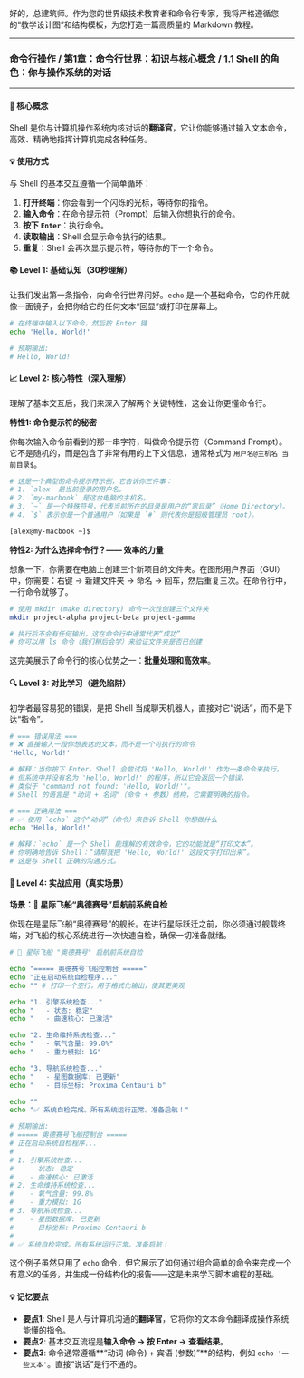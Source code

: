 好的，总建筑师。作为您的世界级技术教育者和命令行专家，我将严格遵循您的“教学设计图”和结构模板，为您打造一篇高质量的 Markdown 教程。

---

### 命令行操作 / 第1章：命令行世界：初识与核心概念 / 1.1 Shell 的角色：你与操作系统的对话

---

#### 🎯 核心概念
Shell 是你与计算机操作系统内核对话的**翻译官**，它让你能够通过输入文本命令，高效、精确地指挥计算机完成各种任务。

#### 💡 使用方式
与 Shell 的基本交互遵循一个简单循环：
1.  **打开终端**：你会看到一个闪烁的光标，等待你的指令。
2.  **输入命令**：在命令提示符（Prompt）后输入你想执行的命令。
3.  **按下 `Enter`**：执行命令。
4.  **读取输出**：Shell 会显示命令执行的结果。
5.  **重复**：Shell 会再次显示提示符，等待你的下一个命令。

#### 📚 Level 1: 基础认知（30秒理解）
让我们发出第一条指令，向命令行世界问好。`echo` 是一个基础命令，它的作用就像一面镜子，会把你给它的任何文本“回显”或打印在屏幕上。

```bash
# 在终端中输入以下命令，然后按 Enter 键
echo 'Hello, World!'

# 预期输出:
# Hello, World!
```

#### 📈 Level 2: 核心特性（深入理解）
理解了基本交互后，我们来深入了解两个关键特性，这会让你更懂命令行。

**特性1: 命令提示符的秘密**

你每次输入命令前看到的那一串字符，叫做命令提示符（Command Prompt）。它不是随机的，而是包含了非常有用的上下文信息，通常格式为 `用户名@主机名 当前目录$`。

```bash
# 这是一个典型的命令提示符示例，它告诉你三件事：
# 1. `alex` 是当前登录的用户名。
# 2. `my-macbook` 是这台电脑的主机名。
# 3. `~` 是一个特殊符号，代表当前所在的目录是用户的“家目录”（Home Directory）。
# 4. `$` 表示你是一个普通用户（如果是 `#` 则代表你是超级管理员 root）。

[alex@my-macbook ~]$
```

**特性2: 为什么选择命令行？—— 效率的力量**

想象一下，你需要在电脑上创建三个新项目的文件夹。在图形用户界面（GUI）中，你需要：右键 -> 新建文件夹 -> 命名 -> 回车，然后重复三次。在命令行中，一行命令就够了。

```bash
# 使用 mkdir (make directory) 命令一次性创建三个文件夹
mkdir project-alpha project-beta project-gamma

# 执行后不会有任何输出，这在命令行中通常代表“成功”
# 你可以用 ls 命令（我们稍后会学）来验证文件夹是否已创建
```
这完美展示了命令行的核心优势之一：**批量处理和高效率**。

#### 🔍 Level 3: 对比学习（避免陷阱）
初学者最容易犯的错误，是把 Shell 当成聊天机器人，直接对它“说话”，而不是下达“指令”。

```bash
# === 错误用法 ===
# ❌ 直接输入一段你想表达的文本，而不是一个可执行的命令
'Hello, World!'

# 解释：当你按下 Enter，Shell 会尝试将 'Hello, World!' 作为一条命令来执行。
# 但系统中并没有名为 'Hello, World!' 的程序，所以它会返回一个错误，
# 类似于 "command not found: 'Hello, World!'"。
# Shell 的语言是 "动词 + 名词"（命令 + 参数）结构，它需要明确的指令。

# === 正确用法 ===
# ✅ 使用 `echo` 这个“动词”（命令）来告诉 Shell 你想做什么
echo 'Hello, World!'

# 解释：`echo` 是一个 Shell 能理解的有效命令，它的功能就是“打印文本”。
# 你明确地告诉 Shell：“请帮我把 'Hello, World!' 这段文字打印出来”。
# 这是与 Shell 正确的沟通方式。
```

#### 🚀 Level 4: 实战应用（真实场景）
**场景：🚀 星际飞船“奥德赛号”启航前系统自检**

你现在是星际飞船“奥德赛号”的舰长。在进行星际跃迁之前，你必须通过舰载终端，对飞船的核心系统进行一次快速自检，确保一切准备就绪。

```bash
# 🚀 星际飞船 "奥德赛号" 启航前系统自检

echo "===== 奥德赛号飞船控制台 ====="
echo "正在启动系统自检程序..."
echo "" # 打印一个空行，用于格式化输出，使其更美观

echo "1. 引擎系统检查..."
echo "   - 状态: 稳定"
echo "   - 曲速核心: 已激活"

echo "2. 生命维持系统检查..."
echo "   - 氧气含量: 99.8%"
echo "   - 重力模拟: 1G"

echo "3. 导航系统检查..."
echo "   - 星图数据库: 已更新"
echo "   - 目标坐标: Proxima Centauri b"

echo ""
echo "✅ 系统自检完成。所有系统运行正常。准备启航！"

# 预期输出:
# ===== 奥德赛号飞船控制台 =====
# 正在启动系统自检程序...
#
# 1. 引擎系统检查...
#    - 状态: 稳定
#    - 曲速核心: 已激活
# 2. 生命维持系统检查...
#    - 氧气含量: 99.8%
#    - 重力模拟: 1G
# 3. 导航系统检查...
#    - 星图数据库: 已更新
#    - 目标坐标: Proxima Centauri b
#
# ✅ 系统自检完成。所有系统运行正常。准备启航！
```
这个例子虽然只用了 `echo` 命令，但它展示了如何通过组合简单的命令来完成一个有意义的任务，并生成一份结构化的报告——这是未来学习脚本编程的基础。

#### 💡 记忆要点
- **要点1**: Shell 是人与计算机沟通的**翻译官**，它将你的文本命令翻译成操作系统能懂的指令。
- **要点2**: 基本交互流程是**输入命令 -> 按 Enter -> 查看结果**。
- **要点3**: 命令通常遵循**“动词 (命令) + 宾语 (参数)”**的结构，例如 `echo '一些文本'`。直接“说话”是行不通的。